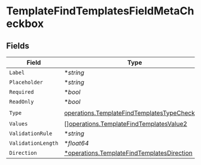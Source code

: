 # TemplateFindTemplatesFieldMetaCheckbox


## Fields

| Field                                                                                                        | Type                                                                                                         | Required                                                                                                     | Description                                                                                                  |
| ------------------------------------------------------------------------------------------------------------ | ------------------------------------------------------------------------------------------------------------ | ------------------------------------------------------------------------------------------------------------ | ------------------------------------------------------------------------------------------------------------ |
| `Label`                                                                                                      | **string*                                                                                                    | :heavy_minus_sign:                                                                                           | N/A                                                                                                          |
| `Placeholder`                                                                                                | **string*                                                                                                    | :heavy_minus_sign:                                                                                           | N/A                                                                                                          |
| `Required`                                                                                                   | **bool*                                                                                                      | :heavy_minus_sign:                                                                                           | N/A                                                                                                          |
| `ReadOnly`                                                                                                   | **bool*                                                                                                      | :heavy_minus_sign:                                                                                           | N/A                                                                                                          |
| `Type`                                                                                                       | [operations.TemplateFindTemplatesTypeCheckbox](../../models/operations/templatefindtemplatestypecheckbox.md) | :heavy_check_mark:                                                                                           | N/A                                                                                                          |
| `Values`                                                                                                     | [][operations.TemplateFindTemplatesValue2](../../models/operations/templatefindtemplatesvalue2.md)           | :heavy_minus_sign:                                                                                           | N/A                                                                                                          |
| `ValidationRule`                                                                                             | **string*                                                                                                    | :heavy_minus_sign:                                                                                           | N/A                                                                                                          |
| `ValidationLength`                                                                                           | **float64*                                                                                                   | :heavy_minus_sign:                                                                                           | N/A                                                                                                          |
| `Direction`                                                                                                  | [*operations.TemplateFindTemplatesDirection](../../models/operations/templatefindtemplatesdirection.md)      | :heavy_minus_sign:                                                                                           | N/A                                                                                                          |